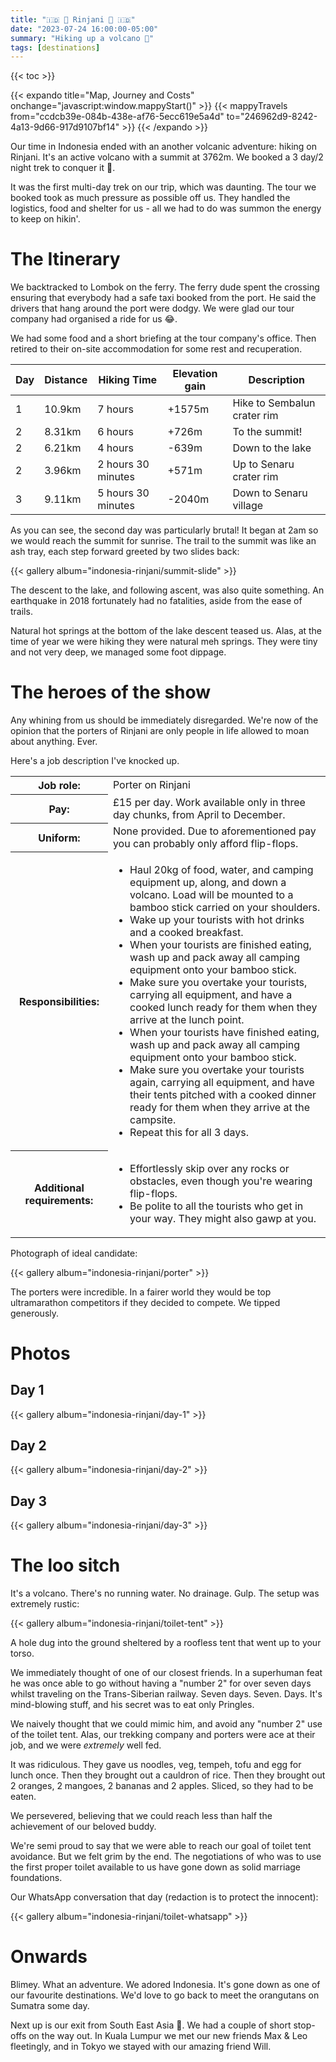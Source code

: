 ```yaml
---
title: "🇮🇩 🌋 Rinjani 🌋 🇮🇩"
date: "2023-07-24 16:00:00-05:00"
summary: "Hiking up a volcano 🌋"
tags: [destinations]
---
```


{{< toc >}}

{{< expando title="Map, Journey and Costs" onchange="javascript:window.mappyStart()" >}}
{{< mappyTravels from="ccdcb39e-084b-438e-af76-5ecc619e5a4d" to="246962d9-8242-4a13-9d66-917d9107bf14" >}}
{{< /expando >}}

Our time in Indonesia ended with an another volcanic adventure: hiking on Rinjani. It's an active volcano with a summit at 3762m. We booked a 3 day/2 night trek to conquer it 💪.

It was the first multi-day trek on our trip, which was daunting. The tour we booked took as much pressure as possible off us. They handled the logistics, food and shelter for us - all we had to do was summon the energy to keep on hikin'.

# The Itinerary

We backtracked to Lombok on the ferry. The ferry dude spent the crossing ensuring that everybody had a safe taxi booked from the port. He said the drivers that hang around the port were dodgy. We were glad our tour company had organised a ride for us 😂.

We had some food and a short briefing at the tour company's office. Then retired to their on-site accommodation for some rest and recuperation.

|  Day | Distance   |  Hiking Time  | Elevation gain   |  Description  |
|----|----|----|----|----|
| 1   |  10.9km  | 7 hours   | +1575m   |  Hike to Sembalun crater rim |
|  2  |  8.31km  | 6 hours   | +726m   |  To the summit!  |
| 2 | 6.21km | 4 hours | -639m | Down to the lake |
| 2 | 3.96km | 2 hours 30 minutes | +571m | Up to Senaru crater rim |
| 3 | 9.11km | 5 hours 30 minutes | -2040m | Down to Senaru village |

As you can see, the second day was particularly brutal! It began at 2am so we would reach the summit for sunrise. The trail to the summit was like an ash tray, each step forward greeted by two slides back:

{{< gallery album="indonesia-rinjani/summit-slide" >}}

The descent to the lake, and following ascent, was also quite something. An earthquake in 2018 fortunately had no fatalities, aside from the ease of trails.

Natural hot springs at the bottom of the lake descent teased us. Alas, at the time of year we were hiking they were natural meh springs. They were tiny and not very deep, we managed some foot dippage.

# The heroes of the show

Any whining from us should be immediately disregarded. We're now of the opinion that the porters of Rinjani are only people in life allowed to moan about anything. Ever.

Here's a job description I've knocked up.

<table>
<tr>
<th>Job role:</th>
<td>Porter on Rinjani</td>
</tr>
<tr>
<th>Pay:</th>
<td>£15 per day. Work available only in three day chunks, from April to December.</td>
</tr>
<tr>
<th>Uniform:</th>
<td>None provided. Due to aforementioned pay you can probably only afford flip-flops.</td>
</tr>
<tr>
<th>Responsibilities:</th>
<td>
<ul>
<li>Haul 20kg of food, water, and camping equipment up, along, and down a volcano. Load will be mounted to a bamboo stick carried on your shoulders.</li>
<li>Wake up your tourists with hot drinks and a cooked breakfast.</li>
<li>When your tourists are finished eating, wash up and pack away all camping equipment onto your bamboo stick. </li>
<li>Make sure you overtake your tourists, carrying all equipment, and have a cooked lunch ready for them when they arrive at the lunch point. </li>
<li>When your tourists have finished eating, wash up and pack away all camping equipment onto your bamboo stick.</li>
<li>Make sure you overtake your tourists again, carrying all equipment, and have their tents pitched with a cooked dinner ready for them when they arrive at the campsite.</li>
<li>Repeat this for all 3 days.</li>
</ul>
</td>
</tr>
<tr>
<th>Additional requirements:</th>
<td>
<ul>
<li>Effortlessly skip over any rocks or obstacles, even though you're wearing flip-flops.</li>
<li>Be polite to all the tourists who get in your way. They might also gawp at you.</li>
</ul>
</td>
</tr>
</table>

Photograph of ideal candidate:

{{< gallery album="indonesia-rinjani/porter" >}}

The porters were incredible. In a fairer world they would be top ultramarathon competitors if they decided to compete. We tipped generously.

# Photos

## Day 1

{{< gallery album="indonesia-rinjani/day-1" >}}

## Day 2

{{< gallery album="indonesia-rinjani/day-2" >}}

## Day 3

{{< gallery album="indonesia-rinjani/day-3" >}}

# The loo sitch

It's a volcano. There's no running water. No drainage. Gulp. The setup was extremely rustic:

{{< gallery album="indonesia-rinjani/toilet-tent" >}}

A hole dug into the ground sheltered by a roofless tent that went up to your torso. 

We immediately thought of one of our closest friends. In a superhuman feat he was once able to go without having a "number 2" for over seven days whilst traveling on the Trans-Siberian railway. Seven days. Seven. Days. It's mind-blowing stuff, and his secret was to eat only Pringles.

We naively thought that we could mimic him, and avoid any "number 2" use of the toilet tent. Alas, our trekking company and porters were ace at their job, and we were _extremely_ well fed.

It was ridiculous. They gave us noodles, veg, tempeh, tofu and egg for lunch once. Then they brought out a cauldron of rice. Then they brought out 2 oranges, 2 mangoes, 2 bananas and 2 apples. Sliced, so they had to be eaten.

We persevered, believing that we could reach less than half the achievement of our beloved buddy.

We're semi proud to say that we were able to reach our goal of toilet tent avoidance. But we felt grim by the end. The negotiations of who was to use the first proper toilet available to us have gone down as solid marriage foundations. 

Our WhatsApp conversation that day (redaction is to protect the innocent):

{{< gallery album="indonesia-rinjani/toilet-whatsapp" >}}

# Onwards

Blimey. What an adventure. We adored Indonesia. It's gone down as one of our favourite destinations. We'd love to go back to meet the orangutans on Sumatra some day.

Next up is our exit from South East Asia 🙁. We had a couple of short stop-offs on the way out. In Kuala Lumpur we met our new friends Max & Leo fleetingly, and in Tokyo we stayed with our amazing friend Will.
